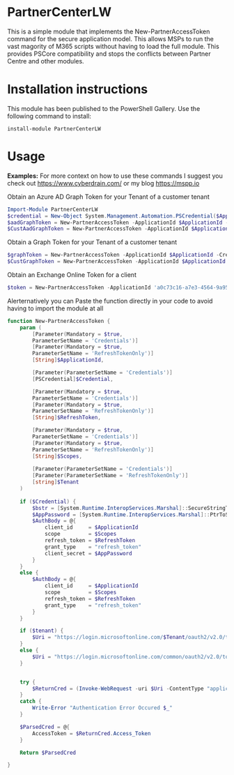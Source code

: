 # PartnerCenterLW

This is a simple module that implements the New-PartnerAccessToken command for the secure application model. This allows MSPs to run the vast magority of M365 scripts without having to load the full module. This provides PSCore compatibility and stops the conflicts between Partner Centre and other modules.
  

# Installation instructions

This module has been published to the PowerShell Gallery. Use the following command to install:  

    install-module PartnerCenterLW


# Usage
  
**Examples:**
For more context on how to use these commands I suggest you check out https://www.cyberdrain.com/ or my blog https://mspp.io 

Obtain an Azure AD Graph Token for your Tenant of a customer tenant
```powershell
Import-Module PartnerCenterLW
$credential = New-Object System.Management.Automation.PSCredential($ApplicationId, $ApplicationSecret)
$aadGraphToken = New-PartnerAccessToken -ApplicationId $ApplicationId -Credential $credential -RefreshToken $refreshToken -Scopes 'https://graph.windows.net/.default' -ServicePrincipal -Tenant $tenantID 
$CustAadGraphToken = New-PartnerAccessToken -ApplicationId $ApplicationId -Credential $credential -RefreshToken $refreshToken -Scopes "https://graph.windows.net/.default" -ServicePrincipal -Tenant $customer.CustomerContextId
```

Obtain a Graph Token for your Tenant of a customer tenant
```powershell
$graphToken = New-PartnerAccessToken -ApplicationId $ApplicationId -Credential $credential -RefreshToken $refreshToken -Scopes 'https://graph.microsoft.com/.default' -ServicePrincipal -Tenant $tenantID 
$CustGraphToken = New-PartnerAccessToken -ApplicationId $ApplicationId -Credential $credential -RefreshToken $refreshToken -Scopes "https://graph.microsoft.com/.default" -ServicePrincipal -Tenant $customer.CustomerContextId
```

Obtain an Exchange Online Token for a client
```powershell
$token = New-PartnerAccessToken -ApplicationId 'a0c73c16-a7e3-4564-9a95-2bdf47383716'-RefreshToken $ExchangeRefreshToken -Scopes 'https://outlook.office365.com/.default' -Tenant $customer.CustomerContextId
```

Alerternatively you can Paste the function directly in your code to avoid having to import the module at all
```powershell
function New-PartnerAccessToken {
    param (
        [Parameter(Mandatory = $true,
        ParameterSetName = 'Credentials')]
        [Parameter(Mandatory = $true,
        ParameterSetName = 'RefreshTokenOnly')]
        [String]$ApplicationId,

        [Parameter(ParameterSetName = 'Credentials')]
        [PSCredential]$Credential,

        [Parameter(Mandatory = $true,
        ParameterSetName = 'Credentials')]
        [Parameter(Mandatory = $true,
        ParameterSetName = 'RefreshTokenOnly')]
        [String]$RefreshToken,

        [Parameter(Mandatory = $true,
        ParameterSetName = 'Credentials')]
        [Parameter(Mandatory = $true,
        ParameterSetName = 'RefreshTokenOnly')]
        [String]$Scopes,
        
        [Parameter(ParameterSetName = 'Credentials')]
        [Parameter(ParameterSetName = 'RefreshTokenOnly')]
        [string]$Tenant
    )
	
    if ($Credential) {
		$bstr = [System.Runtime.InteropServices.Marshal]::SecureStringToBSTR($Credential.password)
		$AppPassword = [System.Runtime.InteropServices.Marshal]::PtrToStringAuto($bstr)
        $AuthBody = @{
            client_id     = $ApplicationId
            scope         = $Scopes
            refresh_token = $RefreshToken
            grant_type    = "refresh_token"
            client_secret = $AppPassword
        }
    }
    else {
        $AuthBody = @{
            client_id     = $ApplicationId
            scope         = $Scopes
            refresh_token = $RefreshToken
            grant_type    = "refresh_token"
        }
    }

    if ($tenant) {
        $Uri = "https://login.microsoftonline.com/$Tenant/oauth2/v2.0/token"
    }
    else {
        $Uri = "https://login.microsoftonline.com/common/oauth2/v2.0/token"  
    }


    try {
        $ReturnCred = (Invoke-WebRequest -uri $Uri -ContentType "application/x-www-form-urlencoded" -Method POST -Body $AuthBody -ea stop).content | convertfrom-json
    }
    catch {
        Write-Error "Authentication Error Occured $_"
    }

    $ParsedCred = @{
        AccessToken = $ReturnCred.Access_Token
    }

    Return $ParsedCred

}
```


